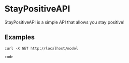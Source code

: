 # StayPositiveAPI

StayPositiveAPI is a simple API that allows you stay positive!


## Examples

`curl -X GET http://localhost/model`

`code`



